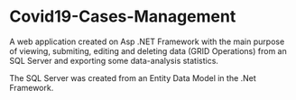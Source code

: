 # Covid19-Cases-Management

A web application created on Asp .NET Framework with the main purpose of viewing, submiting, editing and deleting data (GRID Operations) from an SQL Server and exporting some data-analysis statistics.

The SQL Server was created from an Entity Data Model in the .Net Framework.
